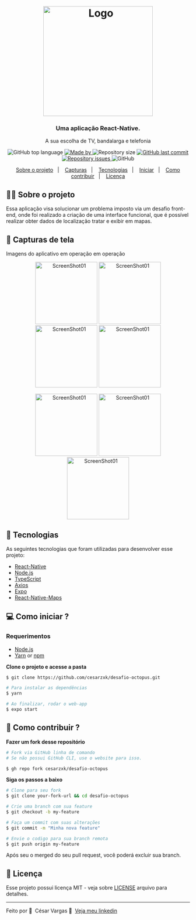 <h1 align="center">
  <img alt="Logo" src="https://res.cloudinary.com/da91uwz7j/image/upload/r_2000/v1650402126/octopus-tv/icon_jagcid.png" width="300px">
 
</h1>

<h3 align="center">
  Uma aplicação React-Native.
</h3>

<p align="center">A sua escolha de TV, bandalarga e telefonia</p>

<p align="center">

  <img alt="GitHub top language" src="https://img.shields.io/github/languages/top/cesarzxk/desafio-octopus?color=blue">

  <a href="https://www.linkedin.com/in/cs-vargas/" target="_blank" rel="noopener noreferrer">
    <img alt="Made by" src="https://img.shields.io/badge/made%20by-César%20Vargas-blue">
  </a>

  <img alt="Repository size" src="https://img.shields.io/github/repo-size/cesarzxk/desafio-octopus?color=blue">

  <a href="https://github.com/cesarzxk/desafio-octopus/commits/main">
    <img alt="GitHub last commit" src="https://img.shields.io/github/last-commit/cesarzxk/desafio-octopus?color=blue">
  </a>

  <a href="https://github.com/cesarzxk/desafio-octopus/issues">
    <img alt="Repository issues" src="https://img.shields.io/github/issues/cesarzxk/desafio-octopus?color=blue">
  </a>

  <img alt="GitHub" src="https://img.shields.io/github/license/cesarzxk/desafio-octopus?color=blue">

</p>

<p align="center">
  <a href="#-sobre-o-projeto">Sobre o projeto</a>&nbsp;&nbsp;&nbsp;|&nbsp;&nbsp;&nbsp;
  <a href="#-capturas-de-tela">Capturas</a>&nbsp;&nbsp;&nbsp;|&nbsp;&nbsp;&nbsp;
  <a href="#-tecnologias">Tecnologias</a>&nbsp;&nbsp;&nbsp;|&nbsp;&nbsp;&nbsp;
  <a href="#-como-iniciar-">Iniciar</a>&nbsp;&nbsp;&nbsp;|&nbsp;&nbsp;&nbsp;
  <a href="#-como-contribuir-">Como contribuir</a>&nbsp;&nbsp;&nbsp;|&nbsp;&nbsp;&nbsp;
  <a href="#-licença">Licença</a>
</p>

## 💇🏼 Sobre o projeto

Essa aplicação visa solucionar um problema imposto via um desafio front-end, onde foi realizado a criação de uma interface funcional, que é possível realizar obter dados de localização tratar e exibir em mapas.

## 📸 Capturas de tela

Imagens do aplicativo em operação em operação

<p align="center">
<img alt="ScreenShot01" src="https://res.cloudinary.com/da91uwz7j/image/upload/v1650401880/octopus-tv/Screenshot_2022-04-19-17-52-55-212_com.cesar3d.loremipsumtv_knohgh.jpg" width="170px">
<img alt="ScreenShot01" src="https://res.cloudinary.com/da91uwz7j/image/upload/v1650401880/octopus-tv/Screenshot_2022-04-19-17-52-57-772_com.cesar3d.loremipsumtv_qw7hhu.jpg" width="170px">
<img alt="ScreenShot01" src="https://res.cloudinary.com/da91uwz7j/image/upload/v1650401880/octopus-tv/Screenshot_2022-04-19-17-53-26-893_com.cesar3d.loremipsumtv_mzhk5e.jpg" width="170px">
<img alt="ScreenShot01" src="https://res.cloudinary.com/da91uwz7j/image/upload/v1650401880/octopus-tv/Screenshot_2022-04-19-17-53-44-368_com.cesar3d.loremipsumtv_f29nkc.jpg" width="170px">
</p>

<p align="center">
<img alt="ScreenShot01" src="https://res.cloudinary.com/da91uwz7j/image/upload/v1650401880/octopus-tv/Screenshot_2022-04-19-17-53-55-747_com.cesar3d.loremipsumtv_flclts.jpg" width="170px">
<img alt="ScreenShot01" src="https://res.cloudinary.com/da91uwz7j/image/upload/v1650401881/octopus-tv/Screenshot_2022-04-19-17-54-11-163_com.cesar3d.loremipsumtv_gkoz2m.jpg" width="170px">
<img alt="ScreenShot01" src="https://res.cloudinary.com/da91uwz7j/image/upload/v1650401881/octopus-tv/Screenshot_2022-04-19-17-54-18-882_com.cesar3d.loremipsumtv_iv5dx5.jpg" width="170px">
</p>

## 🚀 Tecnologias

As seguintes tecnologias que foram utilizadas para desenvolver esse projeto:

- [React-Native](https://reactnative.dev/)
- [Node.js](https://nodejs.org/en/)
- [TypeScript](https://www.typescriptlang.org/)
- [Axios](https://github.com/axios/axios)
- [Expo](https://expo.dev/)
- [React-Native-Maps](https://www.npmjs.com/package/react-native-maps)

## 💻 Como iniciar ?

### Requerimentos

- [Node.js](https://nodejs.org/en/)
- [Yarn](https://classic.yarnpkg.com/) or [npm](https://www.npmjs.com/)

**Clone o projeto e acesse a pasta**

```bash
$ git clone https://github.com/cesarzxk/desafio-octopus.git
```

```bash
# Para instalar as dependências
$ yarn

# Ao finalizar, rodar o web-app
$ expo start
```

## 🤔 Como contribuir ?

**Fazer um fork desse repositório**

```bash
# Fork via GitHub linha de comando
# Se não possui GitHub CLI, use o website para isso.

$ gh repo fork cesarzxk/desafio-octopus

```

**Siga os passos a baixo**

```bash
# Clone para seu fork
$ git clone your-fork-url && cd desafio-octopus

# Crie uma branch com sua feature
$ git checkout -b my-feature

# Faça um commit com suas alterações
$ git commit -m "Minha nova feature"

# Envie o codigo para sua branch remota
$ git push origin my-feature
```

Após seu o merged do seu pull request, você poderá excluir sua branch.

## 📝 Licença

Esse projeto possui licença MIT - veja sobre [LICENSE](LICENSE) arquivo para detalhes.

---

Feito por 💜 &nbsp;César Vargas 👋 &nbsp;[Veja meu linkedin](https://www.linkedin.com/in/cs-vargas/)
